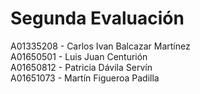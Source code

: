 <h1>Segunda Evaluación</h1>
A01335208 - Carlos Ivan Balcazar Martínez<br/>
A01650501 - Luis Juan Centurión<br/>
A01650812 - Patricia Dávila Servín<br/>
A01651073 - Martín Figueroa Padilla
